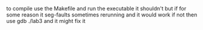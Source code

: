 to compile use the Makefile and run the executable
it shouldn't but if for some reason it seg-faults sometimes rerunning and it would work
if not then use gdb ./lab3 and it might fix it
